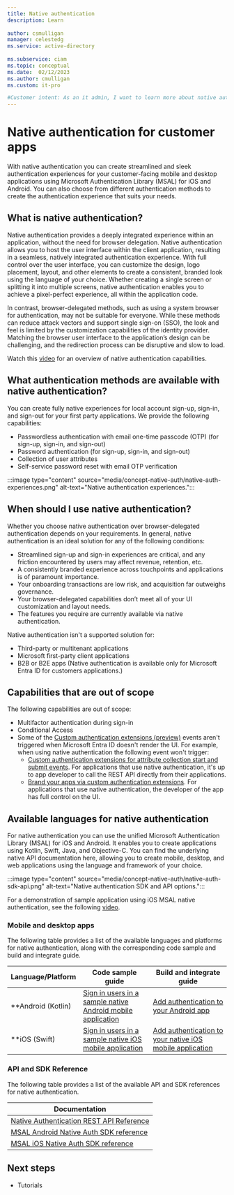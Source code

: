 ```yaml
---
title: Native authentication
description: Learn 
 
author: csmulligan
manager: celestedg
ms.service: active-directory
 
ms.subservice: ciam
ms.topic: conceptual
ms.date:  02/12/2023
ms.author: cmulligan
ms.custom: it-pro

#Customer intent: As an it admin, I want to learn more about native authentication so that I can understand how to use it in my organization.
---
```

# Native authentication for customer apps

With native authentication you can create streamlined and sleek authentication experiences for your customer-facing mobile and desktop applications using Microsoft Authentication Library (MSAL) for iOS and Android. You can also choose from different authentication methods to create the authentication experience that suits your needs. 

## What is native authentication?

Native authentication provides a deeply integrated experience within an application, without the need for browser delegation. Native authentication allows you to host the user interface within the client application, resulting in a seamless, natively integrated authentication experience. With full control over the user interface, you can customize the design, logo placement, layout, and other elements to create a consistent, branded look using the language of your choice. Whether creating a single screen or splitting it into multiple screens, native authentication enables you to achieve a pixel-perfect experience, all within the application code.

In contrast, browser-delegated methods, such as using a system browser for authentication, may not be suitable for everyone. While these methods can reduce attack vectors and support single sign-on (SSO), the look and feel is limited by the customization capabilities of the identity provider. Matching the browser user interface to the application’s design can be challenging, and the redirection process can be disruptive and slow to load. 

Watch this [video](https://www.youtube.com/embed/20Tp0CM55rw) for an overview of native authentication capabilities.

## What authentication methods are available with native authentication?

You can create fully native experiences for local account sign-up, sign-in, and sign-out for your first party applications. We provide the following capabilities: 

- Passwordless authentication with email one-time passcode (OTP) (for sign-up, sign-in, and sign-out)
- Password authentication (for sign-up, sign-in, and sign-out)  
- Collection of user attributes
- Self-service password reset with email OTP verification  

:::image type="content" source="media/concept-native-auth/native-auth-experiences.png" alt-text="Native authentication experiences.":::

## When should I use native authentication? 
<!--This section will be updated once I have the most up-to-date content from the PM.-->
Whether you choose native authentication over browser-delegated authentication depends on your requirements. In general, native authentication is an ideal solution for any of the following conditions:  

- Streamlined sign-up and sign-in experiences are critical, and any friction encountered by users may affect revenue, retention, etc.
- A consistently branded experience across touchpoints and applications is of paramount importance.
- Your onboarding transactions are low risk, and acquisition far outweighs governance.
- Your browser-delegated capabilities don’t meet all of your UI customization and layout needs.
- The features you require are currently available via native authentication.

Native authentication isn't a supported solution for:

- Third-party or multitenant applications
- Microsoft first-party client applications
- B2B or B2E apps (Native authentication is available only for Microsoft Entra ID for customers applications.)

## Capabilities that are out of scope 
<!--This section will be updated once I have the most up-to-date content from the PM.-->
The following capabilities are out of scope:

- Multifactor authentication during sign-in
- Conditional Access
- Some of the [Custom authentication extensions (preview)](/entra/identity-platform/custom-extension-overview) events aren't triggered when Microsoft Entra ID doesn't  render the UI. For example, when using native authentication the following event won't trigger:
   - [Custom authentication extensions for attribute collection start and submit events](/entra/identity-platform/custom-extension-attribute-collection?tabs=start-continue%2Csubmit-continue). For applications that use native authentication, it's up to app developer to call the REST API directly from their applications.
   - [Brand your apps via custom authentication extensions](https://github.com/microsoft/entra-previews/blob/PP4/docs/Branding-per-app-via-custom-auth-extension.md). For applications that use native authentication, the developer of the app has full control on the UI.
  
## Available languages for native authentication

For native authentication you can use the unified Microsoft Authentication Library (MSAL) for iOS and Android. It enables you to create applications using Kotlin, Swift, Java, and Objective-C. You can find the underlying native API documentation here, allowing you  to create mobile, desktop, and web applications using the language and framework of your  choice.

:::image type="content" source="media/concept-native-auth/native-auth-sdk-api.png" alt-text="Native authentication SDK and API options.":::

For a demonstration of sample application using iOS MSAL native authentication, see the following [video](https://www.youtube.com/embed/ykf3sm5nxRc).

### Mobile and desktop apps
<!--This section will be updated once I have the most up-to-date content from the PM an the correct links.-->
The following table provides a list of the available languages and platforms for native authentication, along with the corresponding code sample and build and integrate guide.

| Language/Platform   | Code sample guide | Build and integrate guide |
| ------------------- |  ---------------- | ------------------------- |
| **Android (Kotlin)    | [Sign in users in a sample native Android mobile application](Developer-guides/0-Android-Kotlin/0-Run-code-sample.md) | [Add authentication to your Android app](Developer-guides/0-Android-Kotlin/1-Add-authentication-prepare-app.md) |
| **iOS (Swift)         | [Sign in users in a sample native iOS mobile application](Developer-guides/1-iOS-Swift/0-Run-code-sample.md) | [Add authentication to your native iOS mobile application](Developer-guides/1-iOS-Swift/1-Add-authentication-prepare-app.md) |

### API and SDK Reference
<!--This section will be updated once I have the most up-to-date content from the PM an the correct links.-->
The following table provides a list of the available API and SDK references for native authentication.

|  Documentation  | 
|   ---------------- |
|  [Native Authentication REST API Reference](Developer-guides/3-REST-API-reference/0-API-reference-overview.md)   |
|  [MSAL Android Native Auth SDK reference](./Developer-guides/2-Native-SDK-reference/1-Android-SDK-reference.md)   |
|  [MSAL iOS Native Auth SDK reference](./Developer-guides/2-Native-SDK-reference/iOS/msal-ios-sdk-reference.md)   |

## Next steps
<!--This section will be updated with the correct links.-->
- Tutorials 